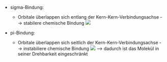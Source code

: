 - sigma-Bindung:
	- Orbitale überlappen sich entlang der Kern-Kern-Verbindungsachse
--> stabilere chemische Bindung 
![](Pasted%20image%2020231016163423.png)


- pi-Bindung:
	- Orbitale überlappen sich seitlich der Kern-Kern-Verbindungsachse
--> instabiliere chemische Bindung
![](Pasted%20image%2020231016163447.png)
--> dadurch ist das Molekül in seiner Drehbarkeit eingeschränkt 
